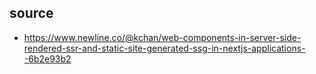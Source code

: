 ## source

- https://www.newline.co/@kchan/web-components-in-server-side-rendered-ssr-and-static-site-generated-ssg-in-nextjs-applications--6b2e93b2
